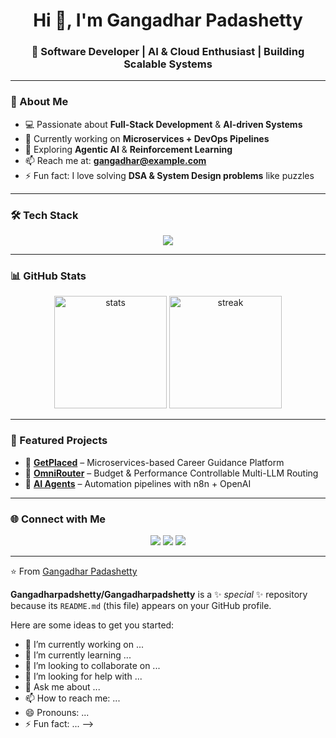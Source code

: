 <!-- GitHub Profile README -->

<h1 align="center">Hi 👋, I'm Gangadhar Padashetty</h1>
<h3 align="center">🚀 Software Developer | AI & Cloud Enthusiast | Building Scalable Systems</h3>

---

### 🌟 About Me
- 💻 Passionate about **Full-Stack Development** & **AI-driven Systems**  
- 🌱 Currently working on **Microservices + DevOps Pipelines**  
- 🔬 Exploring **Agentic AI** & **Reinforcement Learning**  
- 📫 Reach me at: **gangadhar@example.com**  
- ⚡ Fun fact: I love solving **DSA & System Design problems** like puzzles  

---

### 🛠️ Tech Stack
<p align="center">
  <img src="https://skillicons.dev/icons?i=javascript,typescript,react,nodejs,express,python,java,mysql,mongodb,redis,git,github,docker,kubernetes,azure,aws&perline=7" />
</p>

---

### 📊 GitHub Stats
<p align="center">
  <img src="https://github-readme-stats.vercel.app/api?username=YOUR_USERNAME&show_icons=true&theme=tokyonight" alt="stats" height="180"/>
  <img src="https://github-readme-streak-stats.herokuapp.com/?user=YOUR_USERNAME&theme=tokyonight" alt="streak" height="180"/>
</p>

---

### 🚀 Featured Projects
- 🔹 [**GetPlaced**](https://github.com/YOUR_USERNAME/GetPlaced) – Microservices-based Career Guidance Platform  
- 🔹 [**OmniRouter**](https://github.com/YOUR_USERNAME/OmniRouter) – Budget & Performance Controllable Multi-LLM Routing  
- 🔹 [**AI Agents**](https://github.com/YOUR_USERNAME/AI-Agents) – Automation pipelines with n8n + OpenAI  

---

### 🌐 Connect with Me
<p align="center">
  <a href="https://linkedin.com/in/YOUR_LINKEDIN"><img src="https://img.shields.io/badge/-LinkedIn-blue?style=for-the-badge&logo=linkedin" /></a>
  <a href="mailto:gangadhar@example.com"><img src="https://img.shields.io/badge/-Email-red?style=for-the-badge&logo=gmail&logoColor=white" /></a>
  <a href="https://twitter.com/YOUR_TWITTER"><img src="https://img.shields.io/badge/-Twitter-black?style=for-the-badge&logo=twitter" /></a>
</p>

---

⭐️ From [Gangadhar Padashetty](https://github.com/YOUR_USERNAME)  

**Gangadharpadshetty/Gangadharpadshetty** is a ✨ _special_ ✨ repository because its `README.md` (this file) appears on your GitHub profile.

Here are some ideas to get you started:

- 🔭 I’m currently working on ...
- 🌱 I’m currently learning ...
- 👯 I’m looking to collaborate on ...
- 🤔 I’m looking for help with ...
- 💬 Ask me about ...
- 📫 How to reach me: ...
- 😄 Pronouns: ...
- ⚡ Fun fact: ...
-->
